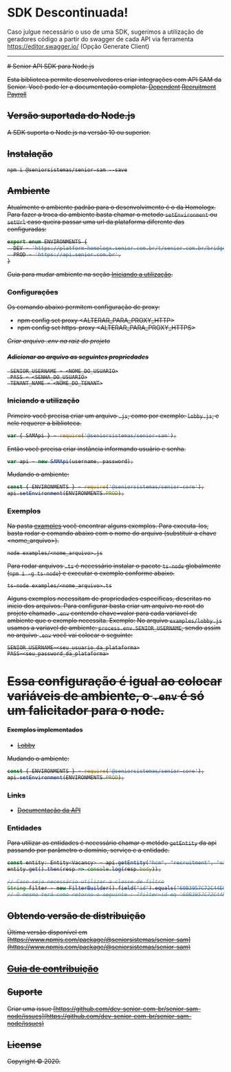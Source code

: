 # SDK Descontinuada!

Caso julgue necessário o uso de uma SDK, sugerimos a utilização de geradores código a partir do swagger de cada API via ferramenta https://editor.swagger.io/ (Opção Generate Client)

<hr />
<strike>
# Senior API SDK para Node.js

Esta biblioteca permite desenvolvedores criar integrações com API SAM da Senior. 
Você pode ler a documentação completa:
 [Dependent](https://dev.senior.com.br/apis/hcm_dependent/)
 [Recruitment](https://dev.senior.com.br/apis/hcm_recruitment/)
 [Payroll](https://dev.senior.com.br/apis/hcm_payroll/)
 
## Versão suportada do Node.js

A SDK suporta o Node.js na versão 10 ou superior.
 
## Instalação
```
npm i @seniorsistemas/senior-sam --save
```

## Ambiente
Atualmente o ambiente padrão para o desenvolvimento é o da Homologx.
Para fazer a troca do ambiente basta chamar o metodo `setEnvironment` ou `setUrl` caso queira passar uma url da plataforma diferente das configuradas:

```javascript
export enum ENVIRONMENTS {
  DEV = 'https://platform-homologx.senior.com.br/t/senior.com.br/bridge/1.0',
  PROD = 'https://api.senior.com.br',
}
```

Guia para mudar ambiente na seção [Iniciando a utilização](#iniciando-a-utilização).

### Configurações
Os comando abaixo permitem configuração de proxy:
 - npm config set proxy <ALTERAR_PARA_PROXY_HTTP>
 - npm config set https-proxy <ALTERAR_PARA_PROXY_HTTPS>

_Criar arquivo *.env* na raíz do projeto_

#### _Adicionar ao arquivo as seguintes propriedades_ 
```text
 SENIOR_USERNAME = <NOME_DO_USUARIO>
 PASS = <SENHA_DO_USUARIO>
 TENANT_NAME = <NOME_DO_TENANT>
```

### Iniciando a utilização

Primeiro você precisa criar um arquivo `.js`, como por exemplo: `lobby.js`, e nele requerer a biblioteca.

```javascript
var { SAMApi } = require('@seniorsistemas/senior-sam');
```

Então você precisa criar instância informando usuário e senha.

```javascript
var api = new SAMApi(username, password);
```

Mudando o ambiente:

```javascript
const { ENVIRONMENTS } = require('@seniorsistemas/senior-core');
api.setEnvironment(ENVIRONMENTS.PROD);
```

### Exemplos
Na pasta [examples](https://github.com/dev-senior-com-br/senior-sam-node/tree/develop/examples) você encontrar alguns exemplos.
Para executa-los, basta rodar o comando abaixo com o nome do arquivo (substituir a chave <nome_arquivo>).
```
node examples/<nome_arquivo>.js
``` 

Para rodar arquivos `.ts` é necessário instalar o pacote `ts-node` globalmente (`npm i -g ts-node`) e executar o exemplo conforme abaixo.

```
ts-node examples/<nome_arquivo>.ts
```

Alguns exemplos necessitam de propriedades específicas, descritas no inicio dos arquivos. Para configurar basta criar um arquivo no root do projeto chamado `.env` contendo chave=valor para cada variavel de ambiente que o exemplo necessita.
Exemplo:
No arquivo `examples/lobby.js` usamos a variavel de ambiente: `process.env.SENIOR_USERNAME`, sendo assim no arquivo `.env` você vai colocar o seguinte:
```
SENIOR_USERNAME=<seu_usuario_da_plataforma>
PASS=<seu_password_da_plataforma>
```

Essa configuração é igual ao colocar variáveis de ambiente, o `.env` é só um falicitador para o node.
=======
#### Exemplos implementados

- [Lobby](examples/lobby-example.js)

Mudando o ambiente:

```javascript
const { ENVIRONMENTS } = require('@seniorsistemas/senior-core');
api.setEnvironment(ENVIRONMENTS.PROD);
```

### Links
* [Documentação da API](https://dev.senior.com.br/api/platform/)

### Entidades

Para utilizar as entidades é necessário chamar o metódo `getEntity` da api passando por parâmetro o domínio, serviço e a entidade.

```javascript
const entity: Entity<Vacancy> = api.getEntity("hcm", "recruitment", "vacancy");
entity.get().then(resp => console.log(resp.body));

// Caso seja necessário utilizar a classe de filtro
String filter = new FilterBuilder().field("id").equals("60B3957C72C44E00A9739451B07265C3").build();
// O mesmo terá como retorno o seguinte : ?filter=id eq '60B3957C72C44E00A9739451B07265C3'
```

## Obtendo versão de distribuição
Última versão disponível em [https://www.npmjs.com/package/@seniorsistemas/senior-sam](https://www.npmjs.com/package/@seniorsistemas/senior-sam)

## [Guia de contribuição](https://dev.senior.com.br/guia-de-contribuicao/)

## Suporte

Criar uma issue [https://github.com/dev-senior-com-br/senior-sam-node/issues](https://github.com/dev-senior-com-br/senior-sam-node/issues)

## License

Copyright © 2020.
</strike>
